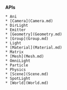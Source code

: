 **APIs**

    * Ani
    * [Camera](Camera.md)
    * DirLight
    * Emitter
    * [Geometry](Geometry.md)
    * [Group](Group.md)
    * Light
    * [Material](Material.md)
    * Matrix
    * [Mesh](Mesh.md)
    * OmniLight
    * Particle
    * Physics
    * [Scene](Scene.md)
    * SpotLight
    * [World](World.md)
